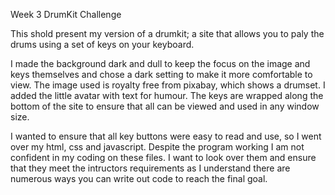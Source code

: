 Week 3 DrumKit Challenge

This shold present my version of a drumkit; a site that allows you to paly the drums using a set of keys on your keyboard.

I made the background dark and dull to keep the focus on the image and keys themselves and chose a dark setting to make it more comfortable to view. The image used is royalty free from pixabay, which shows a drumset. I added the little avatar with text for humour. The keys are wrapped along the bottom of the site to ensure that all can be viewed and used in any window size. 

I wanted to ensure that all key buttons were easy to read and use, so I went over my html, css and javascript. Despite the program working I am not confident in my coding on these files. I want to look over them and ensure that they meet the intructors requirements as I understand there are numerous ways you can write out code to reach the final goal.
